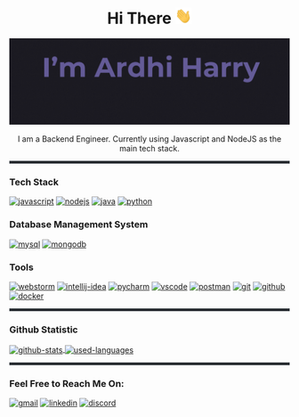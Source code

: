 <div align="center">
    <h1>Hi There <img src="https://github.com/ardhiharry/ardhiharry/blob/main/src/img/hi.gif" width="30"></h1>
</div>

<div align="center" width="50">
    <img src="https://github.com/ardhiharry/ardhiharry/blob/main/src/img/header-github.gif" alt="Header" />
</div>

<div align="center">
    <p>I am a Backend Engineer.  Currently using Javascript and NodeJS as the main tech stack.</p>
</div>

<hr style="border: 2px solid #31373D;" />

<h3>Tech Stack</h3>

<p>
    <a href="https://www.javascript.com" ><img src="https://img.icons8.com/color/48/javascript.png" alt="javascript" title="Javascript" /></a>
    <a href="https://nodejs.org/"><img src="https://img.icons8.com/fluency/48/node-js.png" alt="nodejs" title="NodeJS" /></a>
    <a href="https://www.java.com"><img src="https://img.icons8.com/color/48/java-coffee-cup-logo.png" alt="java" title="Java" /></a>
    <a href="https://www.python.org"><img src="https://img.icons8.com/color/48/python.png" alt="python" title="Python" /></a>
</p>

<h3>Database Management System</h3>

<p>
    <a href="https://www.mysql.com"><img src="https://img.icons8.com/color/48/mysql.png" alt="mysql" title="MySQL" /></a>
    <a href="https://www.mongodb.com"><img src="https://img.icons8.com/color/48/mongodb.png" alt="mongodb" title="MongoDB" /></a>
</p>

<h3>Tools</h3>

<p>
    <a href="https://www.jetbrains.com/webstorm"><img src="https://img.icons8.com/color/48/webstorm.png" alt="webstorm" title="Webstorm" /></a>
    <a href="https://www.jetbrains.com/idea"><img src="https://img.icons8.com/color/48/intellij-idea.png" alt="intellij-idea" title="Intellij IDEA" /></a>
    <a href="https://www.jetbrains.com/pycharm"><img src="https://img.icons8.com/color/48/pycharm.png" alt="pycharm" title="PyCharm" /></a>
    <a href="https://code.visualstudio.com"><img src="https://img.icons8.com/color/48/visual-studio-code-2019.png" alt="vscode" title="Visual Studio Code" /></a>
    <a href="https://www.postman.com"><img src="https://img.icons8.com/external-tal-revivo-color-tal-revivo/48/external-postman-is-the-only-complete-api-development-environment-logo-color-tal-revivo.png" alt="postman" title="Postman" /></a>
    <a href="https://git-scm.com"><img src="https://img.icons8.com/color/48/git.png" alt="git" title="Git" /></a>
    <a href="https://github.com"><img src="https://img.icons8.com/fluency/48/github.png" alt="github" title="Github" /></a>
    <a href="https://www.docker.com"><img src="https://img.icons8.com/fluency/48/docker.png" alt="docker" title="Docker" /></a>
</p>

<hr style="border: 2px solid #31373D;" />

<h3>Github Statistic</h3>

<p align="left">
    <a href="https://github.com/ardhiharry">
      <img height=200 align="center" src="https://github-readme-stats.vercel.app/api?username=ardhiharry&show_icons=true&theme=dracula&include_all_commits=true&count_private=true&rank_icon=github&show=prs_merged_percentage" alt="github-stats" title="Github Stats" />
    </a>
    <a href="https://github.com/ardhiharry">
      <img height=200 align="center" src="https://github-readme-stats.vercel.app/api/top-langs/?username=ardhiharry&layout=compact&langs_count=16&card_width=320&theme=dracula" alt="used-languages" title="Used Languages" />
    </a>
</p>

<hr style="border: 2px solid #31373D;" />

<h3>Feel Free to Reach Me On:</h3>

<p>
    <a href="mailto:ardhiharry@gmail.com"><img src="https://img.icons8.com/color/48/gmail.png" alt="gmail" title="Gmail" /></a>
    <a href="https://www.linkedin.com/in/ardhi-harry-setiawan"><img src="https://img.icons8.com/color/48/linkedin.png" alt="linkedin" title="Linkedin" /></a>
    <a href="discordapp.com/users/971292734772117504"><img src="https://img.icons8.com/color/48/discord.png" alt="discord" title="Discord" /></a>
</p>